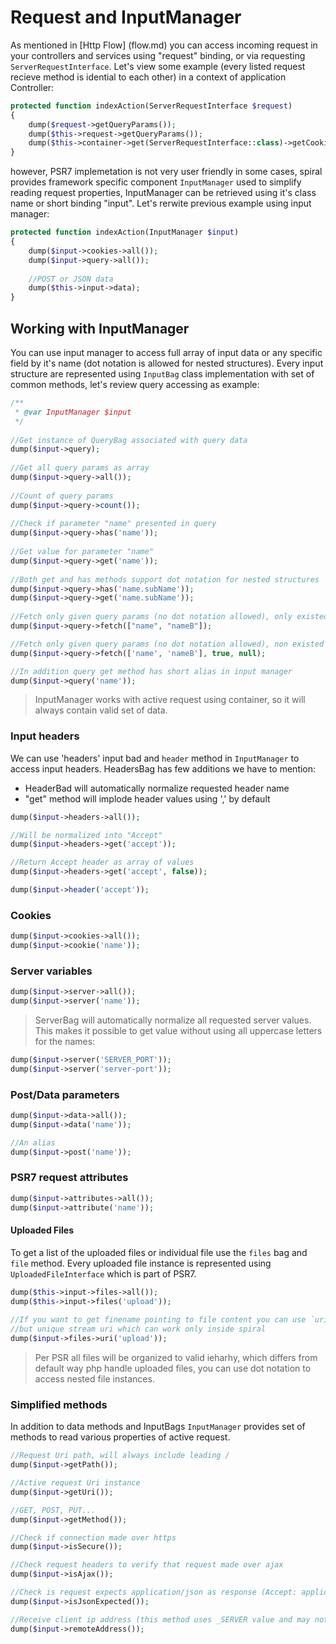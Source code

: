 # Request and InputManager
As mentioned in [Http Flow] (flow.md) you can access incoming request in your controllers and services using "request" binding, or via requesting `ServerRequestInterface`.
Let's view some example (every listed request recieve method is idential to each other) in a context of application Controller:

```php
protected function indexAction(ServerRequestInterface $request)
{
    dump($request->getQueryParams());
    dump($this->request->getQueryParams());
    dump($this->container->get(ServerRequestInterface::class)->getCookieParams());
}
```

however, PSR7 implemetation is not very user friendly in some cases, spiral provides framework specific component `InputManager` used to simplify reading
request properties, InputManager can be retrieved using it's class name or short binding "input". Let's rerwite previous example using input manager:

```php
protected function indexAction(InputManager $input)
{
    dump($input->cookies->all());
    dump($input->query->all());
    
    //POST or JSON data
    dump($this->input->data);
}
```

## Working with InputManager
You can use input manager to access full array of input data or any specific field by it's name (dot notation is allowed for nested structures). Every input
structure are represented using `InputBag` class implementation with set of common methods, let's review query accessing as example:

```php
/**
 * @var InputManager $input
 */
 
//Get instance of QueryBag associated with query data
dump($input->query);
 
//Get all query params as array
dump($input->query->all());
 
//Count of query params
dump($input->query->count());
 
//Check if parameter "name" presented in query
dump($input->query->has('name'));
 
//Get value for parameter "name"
dump($input->query->get('name'));
 
//Both get and has methods support dot notation for nested structures
dump($input->query->has('name.subName'));
dump($input->query->get('name.subName'));
 
//Fetch only given query params (no dot notation allowed), only existed records will be returned
dump($input->query->fetch(["name", "nameB"]);

//Fetch only given query params (no dot notation allowed), non existed records will be filled with `null`
dump($input->query->fetch(['name', 'nameB'], true, null);

//In addition query get method has short alias in input manager
dump($input->query('name'));
```

> InputManager works with active request using container, so it will always contain valid set of data.

### Input headers
We can use 'headers' input bad and `header` method in `InputManager` to access input headers. HeadersBag has few additions we have to mention:
* HeaderBad will automatically normalize requested header name
* "get" method will implode header values using ',' by default

```php
dump($input->headers->all());

//Will be normalized into "Accept"
dump($input->headers->get('accept')); 

//Return Accept header as array of values
dump($input->headers->get('accept', false));

dump($input->header('accept'));
```

### Cookies
```php
dump($input->cookies->all());
dump($input->cookie('name'));
```

### Server variables
```php
dump($input->server->all());
dump($input->server('name'));
```

> ServerBag will automatically normalize all requested server values. This makes it possible to get value without using all uppercase letters for the names: 

```php
dump($input->server('SERVER_PORT'));
dump($input->server('server-port'));
```

### Post/Data parameters
```php
dump($input->data->all());
dump($input->data('name'));

//An alias
dump($input->post('name'));
```

### PSR7 request attributes
```php
dump($input->attributes->all());
dump($input->attribute('name'));
```

#### Uploaded Files
To get a list of the uploaded files or individual file use the `files` bag and `file` method. Every uploaded file instance is represented
using `UploadedFileInterface` which is part of PSR7.

```php
dump($this->input->files->all());
dump($this->input->files('upload'));
	
//If you want to get finename pointing to file content you can use `uri` method, attention, this is not local filename
//but unique stream uri which can work only inside spiral
dump($input->files->uri('upload'));
```

> Per PSR all files will be organized to valid ieharhy, which differs from default way php handle uploaded files, you can use dot notation to access 
nested file instances.

### Simplified methods
In addition to data methods and InputBags `InputManager` provides set of methods to read various properties of active request.

```php
//Request Uri path, will always include leading /
dump($input->getPath());

//Active request Uri instance
dump($input->getUri());

//GET, POST, PUT...
dump($input->getMethod());

//Check if connection made over https
dump($input->isSecure());

//Check request headers to verify that request made over ajax
dump($input->isAjax());

//Check is request expects application/json as response (Accept: application/json)
dump($input->isJsonExpected());

//Receive client ip address (this method uses _SERVER value and may not be correct in some cases).
dump($input->remoteAddress());
```
